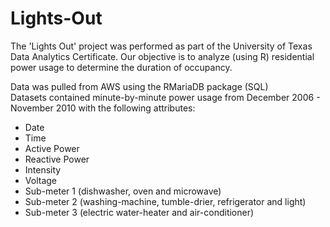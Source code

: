# Lights-Out
The 'Lights Out' project was performed as part of the University of Texas Data Analytics Certificate. Our objective is to analyze (using R) residential power usage to determine the duration of occupancy. 

Data was pulled from AWS using the RMariaDB package (SQL)
<br>Datasets contained minute-by-minute power usage from December 2006 - November 2010 with the following attributes: 
<ul>
	<li>Date</li>
 	<li>Time</li>
	<li>Active Power</li>
	<li>Reactive Power</li>
 	<li>Intensity</li>
	<li>Voltage</li>
	<li>Sub-meter 1 (dishwasher, oven and microwave)</li>
 	<li>Sub-meter 2 (washing-machine, tumble-drier, refrigerator and light)</li>
	<li>Sub-meter 3 (electric water-heater and air-conditioner)</li>
</ul>

